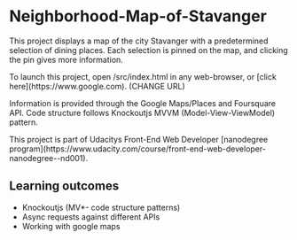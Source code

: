 # Neighborhood-Map-of-Stavanger

<p>This project displays a map of the city Stavanger with a predetermined 
selection of dining places. Each selection is pinned on the map, 
and clicking the pin gives more information.</p>

<p>To launch this project, open /src/index.html in any web-browser, 
or [click here](https://www.google.com). (CHANGE URL)</p>

<p>Information is provided through the Google Maps/Places and Foursquare API. 
Code structure follows Knockoutjs MVVM (Model-View-ViewModel) pattern.</p>

<p>This project is part of Udacitys Front-End Web Developer [nanodegree 
program](https://www.udacity.com/course/front-end-web-developer-nanodegree--nd001).</p>

## Learning outcomes
* Knockoutjs (MV*- code structure patterns)
* Async requests against different APIs
* Working with google maps